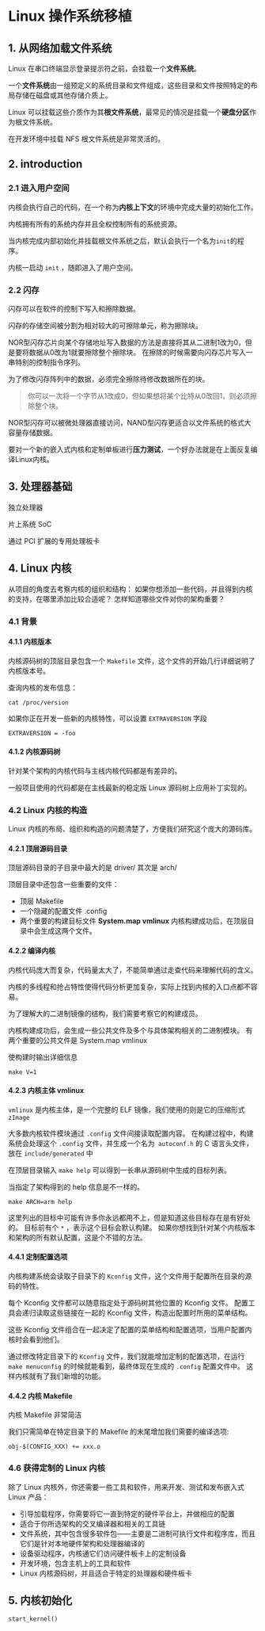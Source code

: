 # Linux 操作系统移植

## 1. 从网络加载文件系统

Linux 在串口终端显示登录提示符之前，会挂载一个**文件系统**。

一个**文件系统**由一组预定义的系统目录和文件组成，这些目录和文件按照特定的布局存储在磁盘或其他存储介质上。

Linux 可以挂载这些介质作为其**根文件系统**，最常见的情况是挂载一个**硬盘分区**作为根文件系统。

在开发环境中挂载 NFS 根文件系统是非常灵活的。

## 2. introduction

### 2.1 进入用户空间

内核会执行自己的代码，在一个称为**内核上下文**的环境中完成大量的初始化工作。

内核拥有所有的系统内存并且全权控制所有的系统资源。

当内核完成内部初始化并挂载根文件系统之后，默认会执行一个名为`init`的程序。

内核一启动 `init` ，随即进入了用户空间。

### 2.2 闪存

闪存可以在软件的控制下写入和擦除数据。

闪存的存储空间被分割为相对较大的可擦除单元，称为擦除块。

NOR型闪存芯片向某个存储地址写入数据的方法是直接将其从二进制1改为0，但是要将数据从0改为1就要擦除整个擦除块。
在擦除的时候需要向闪存芯片写入一串特别的控制指令序列。

为了修改闪存阵列中的数据，必须完全擦除待修改数据所在的块。

> 你可以一次将一个字节从1改成0，但如果想将某个比特从0改回1，则必须擦除整个块。

NOR型闪存可以被微处理器直接访问，NAND型闪存更适合以文件系统的格式大容量存储数据。

要对一个新的嵌入式内核和定制单板进行**压力测试**，一个好办法就是在上面反复编译Linux内核。

## 3. 处理器基础

独立处理器

片上系统 SoC

通过 PCI 扩展的专用处理板卡

## 4. Linux 内核

从项目的角度去考察内核的组织和结构：
如果你想添加一些代码，并且得到内核的支持，在哪里添加比较合适呢？
怎样知道哪些文件对你的架构重要？

### 4.1 背景

#### 4.1.1 内核版本

内核源码树的顶层目录包含一个 `Makefile` 文件，这个文件的开始几行详细说明了内核版本号。

查询内核的发布信息：

```text
cat /proc/version
```

如果你正在开发一些新的内核特性，可以设置 `EXTRAVERSION` 字段

```text
EXTRAVERSION = -foo
```

#### 4.1.2 内核源码树

针对某个架构的内核代码与主线内核代码都是有差异的。

一般项目使用的代码都是在主线最新的稳定版 Linux 源码树上应用补丁实现的。

### 4.2 Linux 内核的构造

Linux 内核的布局、组织和构造的问题清楚了，方便我们研究这个庞大的源码库。

#### 4.2.1 顶层源码目录

顶层源码目录的子目录中最大的是 driver/ 其次是 arch/

顶层目录中还包含一些重要的文件：

- 顶层 Makefile
- 一个隐藏的配置文件 .config
- 两个重要的构建目标文件 **System.map vmlinux** 内核构建成功后，在顶层目录中会生成这两个文件。

#### 4.2.2 编译内核

内核代码庞大而复杂，代码量太大了，不能简单通过走查代码来理解代码的含义。

内核的多线程和抢占特性使得代码分析更加复杂，实际上找到内核的入口点都不容易。

为了理解大的二进制镜像的结构，我们需要考察它的构建成员。

内核构建成功后，会生成一些公共文件及多个与具体架构相关的二进制模块。
有两个重要的公共文件是 System.map vmlinux

使构建时输出详细信息

```text
make V=1
```

#### 4.2.3 内核主体 vmlinux

`vmlinux` 是内核主体，是一个完整的 ELF 镜像，我们使用的则是它的压缩形式 `zImage`

大多数内核软件模块通过 `.config` 文件间接读取配置内容。
在构建过程中，构建系统会处理这个 `.config` 文件，并生成一个名为` autoconf.h` 的 C 语言头文件，放在 `include/generated` 中

在顶层目录输入 `make help` 可以得到一长串从源码树中生成的目标列表。

当指定了架构得到的 help 信息是不一样的。

```text
make ARCH=arm help
```

这里列出的目标中可能有许多你永远都用不上，但是知道这些目标存在是有好处的。
目标前有个 `*` ，表示这个目标会默认构建。
如果你想找到针对某个内核版本和架构的所有默认配置，这是个不错的方法。

#### 4.4.1 定制配置选项

内核构建系统会读取子目录下的 `Kconfig` 文件，这个文件用于配置所在目录的源码的特性。

每个 Kconfig 文件都可以随意指定处于源码树其他位置的 Kconfig 文件。
配置工具会递归读取这些链接在一起的 Kconfig 文件，构造出配置时所用的菜单结构。

这些 Kconfig 文件组合在一起决定了配置的菜单结构和配置选项，当用户配置内核时会看到他们。

通过修改特定目录下的 `Kconfig` 文件，我们就能增加定制的配置选项，在运行 `make menuconfig` 的时候就能看到，最终体现在生成的
`.config` 配置文件中。
这样内核就有了我们新增的功能。

#### 4.4.2 内核 Makefile

内核 Makefile 非常简洁

我们只需简单在特定目录下的 Makefile 的末尾增加我们需要的编译选项:

```text
obj-$(CONFIG_XXX) += xxx.o
```

### 4.6 获得定制的 Linux 内核

除了 Linux 内核外，你还需要一些工具和软件，用来开发、测试和发布嵌入式 Linux 产品：

- 引导加载程序，你需要将它一直到特定的硬件平台上，并做相应的配置
- 适合于你所选架构的交叉编译器和相关的工具链
- 文件系统，其中包含很多软件包——主要是二进制可执行文件和程序库，而且它们是针对本地硬件架构和处理器编译的
- 设备驱动程序，内核通它们访问硬件板卡上的定制设备
- 开发环境，包含主机上的工具和软件
- Linux 内核源码树，并且适合于特定的处理器和硬件板卡

## 5. 内核初始化

`start_kernel()`



